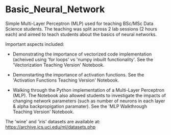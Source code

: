 # Basic_Neural_Network
Simple Multi-Layer Perceptron (MLP) used for teaching BSc/MSc Data Science students. The teaching was split across 2 lab sessions (2 hours each) and aimed to teach students about the basics of neural networks.

Important aspects included:

 - Demonstrating the importance of vectorized code implementation (acheived using 'for loops' vs 'numpy inbuilt functionality'. See the 'Vectorization Teaching Version' Notebook.
 
 - Demonstarting the importance of activation functions. See the 'Activation Functions Teaching Version' Notebook.

 - Walking through the Python implementation of a Multi-Layer Perceptron (MLP). The Notebook also allowed students to investigate the impacts of changing network parameters (such as number of neurons in each layer & alpha backpropigation paramater). See the 'MLP Walkthrough Teaching Version' Notebook.

The 'wine' and 'iris' datasets are available at: https://archive.ics.uci.edu/ml/datasets.php
